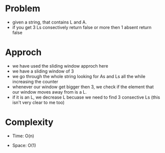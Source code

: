 # Problem
- given a string, that contains L and A.
- if you get 3 Ls consectively return false or more then 1 absent return false

# Approch
- we have used the sliding window approch here
- we have a sliding window of 3
- we go through the whole string looking for As and Ls all the while increasing the counter
- whenever our window get bigger then 3, we check if the element that our window moves away from is a L.
- if it is an L, we decrease L becuase we need to find 3 consective Ls (this isn't very clear to me too)

# Complexity

- Time: O(n)

- Space: O(1)